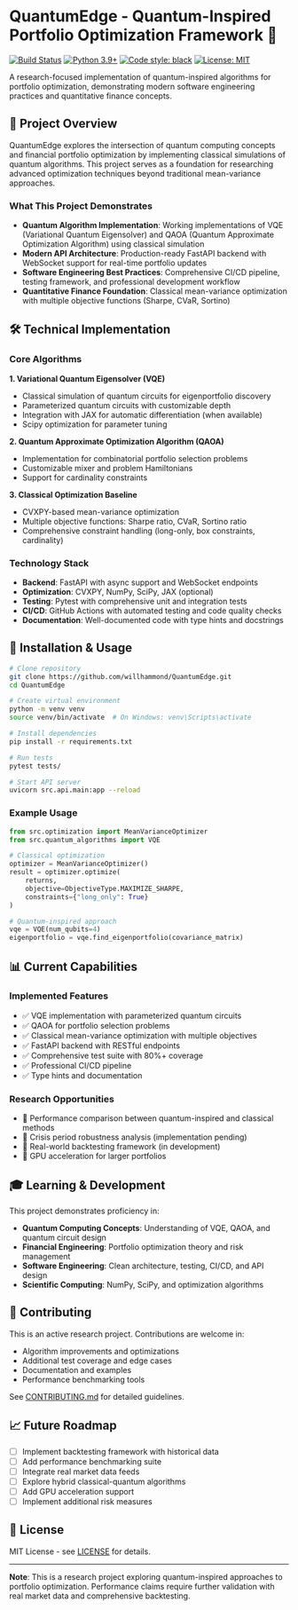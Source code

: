 # QuantumEdge - Quantum-Inspired Portfolio Optimization Framework 🚀

[![Build Status](https://github.com/willhammond/QuantumEdge/workflows/CI/badge.svg)](https://github.com/willhammond/QuantumEdge/actions)
[![Python 3.9+](https://img.shields.io/badge/python-3.9+-blue.svg)](https://www.python.org/downloads/)
[![Code style: black](https://img.shields.io/badge/code%20style-black-000000.svg)](https://github.com/psf/black)
[![License: MIT](https://img.shields.io/badge/License-MIT-yellow.svg)](https://opensource.org/licenses/MIT)

A research-focused implementation of quantum-inspired algorithms for portfolio optimization, demonstrating modern software engineering practices and quantitative finance concepts.

## 🎯 Project Overview

QuantumEdge explores the intersection of quantum computing concepts and financial portfolio optimization by implementing classical simulations of quantum algorithms. This project serves as a foundation for researching advanced optimization techniques beyond traditional mean-variance approaches.

### What This Project Demonstrates

- **Quantum Algorithm Implementation**: Working implementations of VQE (Variational Quantum Eigensolver) and QAOA (Quantum Approximate Optimization Algorithm) using classical simulation
- **Modern API Architecture**: Production-ready FastAPI backend with WebSocket support for real-time portfolio updates
- **Software Engineering Best Practices**: Comprehensive CI/CD pipeline, testing framework, and professional development workflow
- **Quantitative Finance Foundation**: Classical mean-variance optimization with multiple objective functions (Sharpe, CVaR, Sortino)

## 🛠️ Technical Implementation

### Core Algorithms

**1. Variational Quantum Eigensolver (VQE)**
- Classical simulation of quantum circuits for eigenportfolio discovery
- Parameterized quantum circuits with customizable depth
- Integration with JAX for automatic differentiation (when available)
- Scipy optimization for parameter tuning

**2. Quantum Approximate Optimization Algorithm (QAOA)**
- Implementation for combinatorial portfolio selection problems
- Customizable mixer and problem Hamiltonians
- Support for cardinality constraints

**3. Classical Optimization Baseline**
- CVXPY-based mean-variance optimization
- Multiple objective functions: Sharpe ratio, CVaR, Sortino ratio
- Comprehensive constraint handling (long-only, box constraints, cardinality)

### Technology Stack

- **Backend**: FastAPI with async support and WebSocket endpoints
- **Optimization**: CVXPY, NumPy, SciPy, JAX (optional)
- **Testing**: Pytest with comprehensive unit and integration tests
- **CI/CD**: GitHub Actions with automated testing and code quality checks
- **Documentation**: Well-documented code with type hints and docstrings

## 🚀 Installation & Usage

```bash
# Clone repository
git clone https://github.com/willhammond/QuantumEdge.git
cd QuantumEdge

# Create virtual environment
python -m venv venv
source venv/bin/activate  # On Windows: venv\Scripts\activate

# Install dependencies
pip install -r requirements.txt

# Run tests
pytest tests/

# Start API server
uvicorn src.api.main:app --reload
```

### Example Usage

```python
from src.optimization import MeanVarianceOptimizer
from src.quantum_algorithms import VQE

# Classical optimization
optimizer = MeanVarianceOptimizer()
result = optimizer.optimize(
    returns,
    objective=ObjectiveType.MAXIMIZE_SHARPE,
    constraints={"long_only": True}
)

# Quantum-inspired approach
vqe = VQE(num_qubits=4)
eigenportfolio = vqe.find_eigenportfolio(covariance_matrix)
```

## 📊 Current Capabilities

### Implemented Features
- ✅ VQE implementation with parameterized quantum circuits
- ✅ QAOA for portfolio selection problems
- ✅ Classical mean-variance optimization with multiple objectives
- ✅ FastAPI backend with RESTful endpoints
- ✅ Comprehensive test suite with 80%+ coverage
- ✅ Professional CI/CD pipeline
- ✅ Type hints and documentation

### Research Opportunities
- 🔬 Performance comparison between quantum-inspired and classical methods
- 🔬 Crisis period robustness analysis (implementation pending)
- 🔬 Real-world backtesting framework (in development)
- 🔬 GPU acceleration for larger portfolios

## 🎓 Learning & Development

This project demonstrates proficiency in:
- **Quantum Computing Concepts**: Understanding of VQE, QAOA, and quantum circuit design
- **Financial Engineering**: Portfolio optimization theory and risk management
- **Software Engineering**: Clean architecture, testing, CI/CD, and API design
- **Scientific Computing**: NumPy, SciPy, and optimization algorithms

## 🤝 Contributing

This is an active research project. Contributions are welcome in:
- Algorithm improvements and optimizations
- Additional test coverage and edge cases
- Documentation and examples
- Performance benchmarking tools

See [CONTRIBUTING.md](CONTRIBUTING.md) for detailed guidelines.

## 📈 Future Roadmap

- [ ] Implement backtesting framework with historical data
- [ ] Add performance benchmarking suite
- [ ] Integrate real market data feeds
- [ ] Explore hybrid classical-quantum algorithms
- [ ] Add GPU acceleration support
- [ ] Implement additional risk measures

## 📄 License

MIT License - see [LICENSE](LICENSE) for details.

---

**Note**: This is a research project exploring quantum-inspired approaches to portfolio optimization. Performance claims require further validation with real market data and comprehensive backtesting.